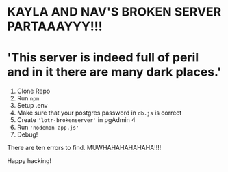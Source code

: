 # KAYLA AND NAV'S BROKEN SERVER PARTAAAYYY!!! 
# 'This server is indeed full of peril and in it there are many dark places.'


1. Clone Repo
2. Run ```npm```
3. Setup .env
4. Make sure that your postgres password in ```db.js``` is correct
5. Create ```'lotr-brokenserver'``` in pgAdmin 4
6. Run ```'nodemon app.js'```
7. Debug!

There are ten errors to find. MUWHAHAHAHAHAHA!!!!

Happy hacking!